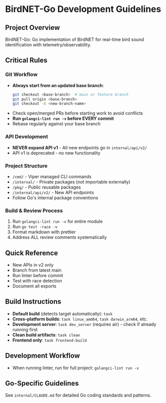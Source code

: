 # BirdNET-Go Development Guidelines

## Project Overview
BirdNET-Go: Go implementation of BirdNET for real-time bird sound identification with telemetry/observability.

## Critical Rules

### Git Workflow
- **Always start from an updated base branch**:
  ```bash
  git checkout <base-branch>  # main or feature branch
  git pull origin <base-branch>
  git checkout -b <new-branch-name>
  ```
- Check open/merged PRs before starting work to avoid conflicts
- **Run `golangci-lint run -v` before EVERY commit**
- Rebase regularly against your base branch

### API Development
- **NEVER expand API v1** - All new endpoints go in `internal/api/v2/`
- API v1 is deprecated - no new functionality

### Project Structure
- `/cmd/` - Viper managed CLI commands
- `/internal/` - Private packages (not importable externally)
- `/pkg/` - Public reusable packages
- `/internal/api/v2/` - New API endpoints
- Follow Go's internal package conventions

### Build & Review Process
1. Run `golangci-lint run -v` for entire module
2. Run `go test -race -v`
3. Format markdown with prettier
4. Address ALL review comments systematically

## Quick Reference
- New APIs in v2 only
- Branch from latest main
- Run linter before commit
- Test with race detection
- Document all exports

## Build Instructions
- **Default build** (detects target automatically): `task`
- **Cross-platform builds**: `task linux_amd64`, `task darwin_arm64`, etc.
- **Development server**: `task dev_server` (requires air) - check if already running first
- **Clean build artifacts**: `task clean`
- **Frontend only**: `task frontend-build`

## Development Workflow
- When running linter, run for full project: `golangci-lint run -v`

## Go-Specific Guidelines
See `internal/CLAUDE.md` for detailed Go coding standards and patterns.